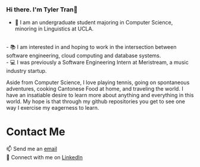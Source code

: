 ### Hi there. I'm Tyler Tran👋

<!--
**tylerdtran/tylerdtran** is a ✨ _special_ ✨ repository because its `README.md` (this file) appears on your GitHub profile.

Here are some ideas to get you started:

- 🔭 I’m currently working on ...
- 🌱 I’m currently learning ...
- 👯 I’m looking to collaborate on ...
- 🤔 I’m looking for help with ...
- 💬 Ask me about ...
- 📫 How to reach me: ...
- 😄 Pronouns: ...
- ⚡ Fun fact: ...
-->
- 🌱 I am an undergraduate student majoring in Computer Science, minoring in Linguistics at UCLA.
<br />
- 📚 I am interested in and hoping to work in the intersection between software engineering, cloud computing and database systems.
<br />
- 💻 I was previously a Software Engineering Intern at Meristream, a music industry startup. 

Aside from Computer Science, I love playing tennis, going on spontaneous adventures, cooking Cantonese Food at home, and traveling the world. 
I have an insatiable desire to learn more about anything and everything in this world. My hope is that through my github repositories you get 
to see one way I exercise my eagerness to learn. 

# Contact Me
📫 Send me an <a href="mailto:tylerduytran@gmail.com">email</a>
<br /> 
🤝 Connect with me on <a href="https://www.linkedin.com/in/tylerdtran/">LinkedIn</a>
